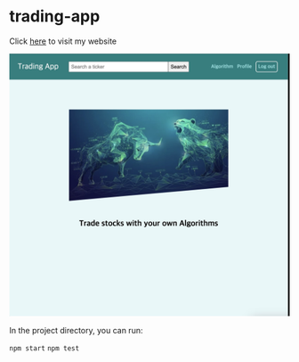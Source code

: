 # trading-app

Click [here](https://trading-app-f5d21.web.app/trading) to visit my website

![Main page](src/assets/main-page-index.jpeg)

In the project directory, you can run:

`npm start`
`npm test`
